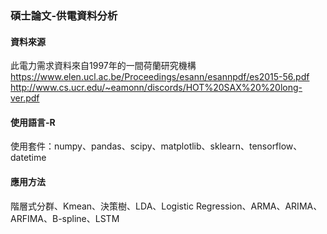 ### 碩士論文-供電資料分析
#### 資料來源 
此電力需求資料來自1997年的一間荷蘭研究機構
https://www.elen.ucl.ac.be/Proceedings/esann/esannpdf/es2015-56.pdf
http://www.cs.ucr.edu/~eamonn/discords/HOT%20SAX%20%20long-ver.pdf
#### 使用語言-R
使用套件：numpy、pandas、scipy、matplotlib、sklearn、tensorflow、datetime

#### 應用方法
階層式分群、Kmean、決策樹、LDA、Logistic Regression、ARMA、ARIMA、ARFIMA、B-spline、LSTM
